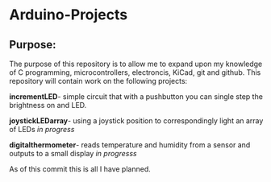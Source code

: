 # Arduino-Projects

## Purpose:

The purpose of this repository is to allow me to expand upon my knowledge of C programming, microcontrollers, 
electroncis, KiCad, git and github. This repository will contain work on the following projects:

**incrementLED**- simple circuit that with a pushbutton you can single step the brightness on and LED.

**joystickLEDarray**- using a joystick position to correspondingly light an array of LEDs *in progress*

**digitalthermometer**- reads temperature and humidity from a sensor and outputs to a small display *in progresss*

As of this commit this is all I have planned.
